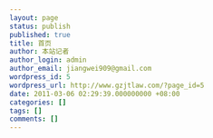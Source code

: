 ```yaml
---
layout: page
status: publish
published: true
title: 首页
author: 本站记者
author_login: admin
author_email: jiangwei909@gmail.com
wordpress_id: 5
wordpress_url: http://www.gzjtlaw.com/?page_id=5
date: 2011-03-06 02:29:39.000000000 +08:00
categories: []
tags: []
comments: []
---
```


